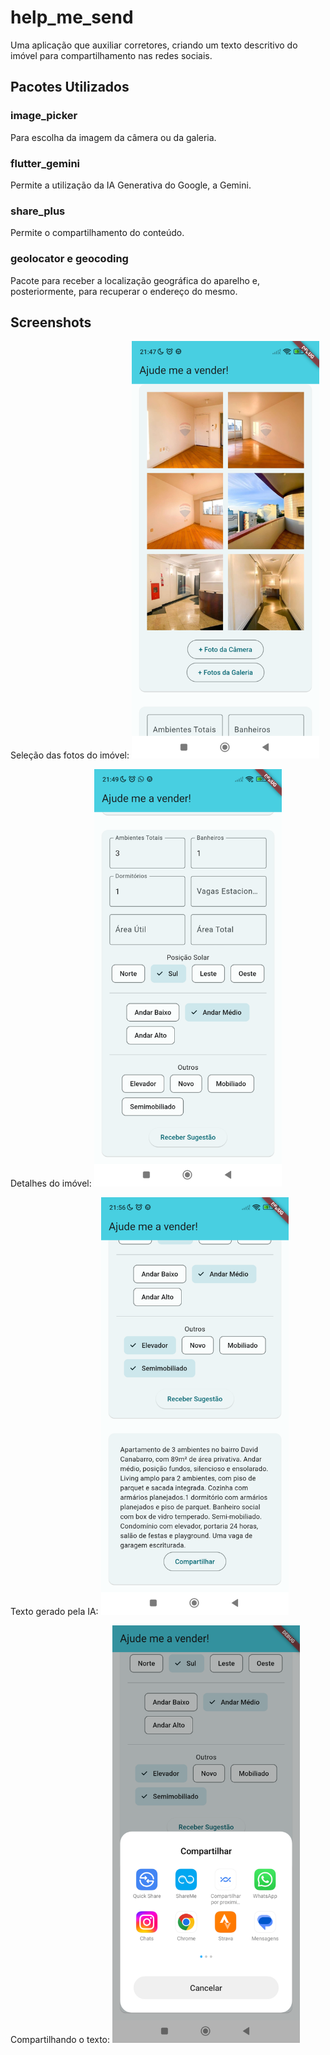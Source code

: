 # help_me_send

Uma aplicação que auxiliar corretores, criando um texto descritivo do imóvel para compartilhamento nas redes sociais. 

## Pacotes Utilizados

### image_picker
Para escolha da imagem da câmera ou da galeria.
### flutter_gemini
Permite a utilização da IA Generativa do Google, a Gemini.
### share_plus
Permite o compartilhamento do conteúdo.
### geolocator e geocoding
Pacote para receber a localização geográfica do aparelho e, posteriormente, para recuperar o endereço do mesmo.

## Screenshots
Seleção das fotos do imóvel:
<img src="https://github.com/ricardoogliari/help_me_send/blob/master/pictures.png" width="300">

Detalhes do imóvel:
<img src="https://github.com/ricardoogliari/help_me_send/blob/master/details.png" width="300">

Texto gerado pela IA:
<img src="https://github.com/ricardoogliari/help_me_send/blob/master/text_to_share.png" width="300">

Compartilhando o texto:
<img src="https://github.com/ricardoogliari/help_me_send/blob/master/sharing.png" width="300">

